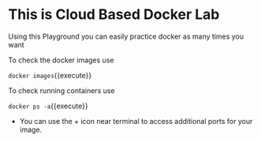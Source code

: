 # This is Cloud Based Docker Lab

Using this Playground you can easily practice docker as many times you want

To check the docker images use

`docker images`{{execute}}

To check running containers use

`docker ps -a`{{execute}}

* You can use the + icon near terminal to access additional ports for your image.
